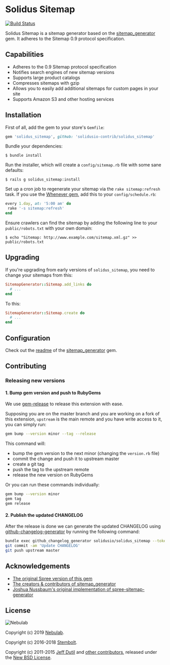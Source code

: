 # Solidus Sitemap

[![Build Status](https://circleci.com/gh/solidusio-contrib/solidus_sitemap.svg?style=svg)](https://circleci.com/gh/solidusio-contrib/solidus_sitemap)

Solidus Sitemap is a sitemap generator based on the
[sitemap_generator](https://github.com/kjvarga/sitemap_generator) gem. It adheres to the Sitemap
0.9 protocol specification.

## Capabilities

- Adheres to the 0.9 Sitemap protocol specification
- Notifies search engines of new sitemap versions
- Supports large product catalogs
- Compresses sitemaps with gzip
- Allows you to easily add additional sitemaps for custom pages in your site
- Supports Amazon S3 and other hosting services

## Installation

First of all, add the gem to your store's `Gemfile`:

```ruby
gem 'solidus_sitemap', github: 'solidusio-contrib/solidus_sitemap'
```

Bundle your dependencies:

```console
$ bundle install
```

Run the installer, which will create a `config/sitemap.rb` file with some sane defaults:

```console
$ rails g solidus_sitemap:install
```

Set up a cron job to regenerate your sitemap via the `rake sitemap:refresh` task. If you use the
[Whenever gem](https://github.com/javan/whenever), add this to your `config/schedule.rb`:

```ruby
every 1.day, at: '5:00 am' do
 rake '-s sitemap:refresh'
end
```

Ensure crawlers can find the sitemap by adding the following line to your `public/robots.txt` with
your own domain:

```console
$ echo "Sitemap: http://www.example.com/sitemap.xml.gz" >> public/robots.txt
```

## Upgrading

If you're upgrading from early versions of `solidus_sitemap`, you need to change your sitemaps from
this:

```ruby
SitemapGenerator::Sitemap.add_links do
  # ...
end
```

To this:

```ruby
SitemapGenerator::Sitemap.create do
  # ...
end
```

## Configuration

Check out the [readme](https://github.com/kjvarga/sitemap_generator/blob/master/README.md) of the
[sitemap_generator](https://github.com/kjvarga/sitemap_generator) gem.

## Contributing

### Releasing new versions

#### 1. Bump gem version and push to RubyGems

We use [gem-release](https://github.com/svenfuchs/gem-release) to release this extension with ease.

Supposing you are on the master branch and you are working on a fork of this extension, `upstream`
is the main remote and you have write access to it, you can simply run:

```bash
gem bump --version minor --tag --release
```

This command will:

- bump the gem version to the next minor (changing the `version.rb` file)
- commit the change and push it to upstream master
- create a git tag
- push the tag to the upstream remote
- release the new version on RubyGems

Or you can run these commands individually:

```bash
gem bump --version minor
gem tag
gem release
```

#### 2. Publish the updated CHANGELOG

After the release is done we can generate the updated CHANGELOG using
[github-changelog-generator](https://github.com/github-changelog-generator/github-changelog-generator)
by running the following command:

```bash
bundle exec github_changelog_generator solidusio/solidus_sitemap --token YOUR_GITHUB_TOKEN
git commit -am 'Update CHANGELOG'
git push upstream master
```

## Acknowledgements

- [The original Spree version of this gem](https://github.com/spree-contrib/spree_sitemap)
- [The creators & contributors of sitemap_generator](http://github.com/kjvarga/sitemap_generator/contributors)
- [Joshua Nussbaum's original implementation of spree-sitemap-generator](https://github.com/joshnuss/spree-sitemap-generator)

## License

![Nebulab](http://nebulab.it/assets/images/public/logo.svg)

Copyright (c) 2019 [Nebulab](https://nebulab.it).

Copyright (c) 2016-2018 [Stembolt](https://stembolt.com/).

Copyright (c) 2011-2015 [Jeff Dutil](https://github.com/jdutil) and
[other contributors](https://github.com/solidusio-contrib/solidus_sitemap/graphs/contributors),
released under the [New BSD License](https://github.com/kjvarga/sitemap_generator/blob/master/MIT-LICENSE).

